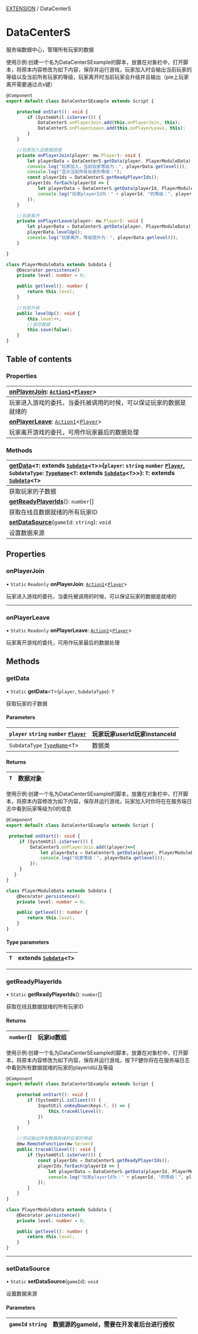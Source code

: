 [EXTENSION](../groups/Extension.EXTENSION.md) / DataCenterS

# DataCenterS <Badge type="tip" text="Class" /> <Score text="DataCenterS" />

服务端数据中心，管理所有玩家的数据

<span style="font-size: 14px;">

使用示例:创建一个名为DataCenterSExample的脚本，放置在对象栏中，打开脚本，将原本内容修改为如下内容，保存并运行游戏，玩家加入时会输出当前玩家的等级以及当前所有玩家的等级，玩家离开时当前玩家会升级并且输出（pie上玩家离开需要通过点x键）

</span>

```ts
@Component
export default class DataCenterSExample extends Script {

    protected onStart(): void {
        if (SystemUtil.isServer()) {
            DataCenterS.onPlayerJoin.add(this.onPlayerJoin, this);
            DataCenterS.onPlayerLeave.add(this.onPlayerLeave, this);
        }
    }

    //玩家加入且数据就绪
    private onPlayerJoin(player: mw.Player): void {
        let playerData = DataCenterS.getData(player, PlayerModuleData);
        console.log("玩家加入，当前玩家等级为：", playerData.getlevel());
        console.log("显示当前所有玩家的等级：");
        const playerIds = DataCenterS.getReadyPlayerIds();
        playerIds.forEach(playerId => {
            let playerData = DataCenterS.getData(playerId, PlayerModuleData);
            console.log("玩家playerId为：" + playerId, "的等级：", playerData.getlevel());
        });
    }

    //玩家离开
    private onPlayerLeave(player: mw.Player): void {
        let playerData = DataCenterS.getData(player, PlayerModuleData);
        playerData.levelUp();
        console.log("玩家离开，等级提升为：", playerData.getlevel());
    }

}

class PlayerModuleData extends Subdata {
    @Decorator.persistence()
    private level: number = 0;

    public getlevel(): number {
        return this.level;
    }

    //玩家升级
    public levelUp(): void {
        this.level++;
        //保存数据
        this.save(false);
    }
}
```

## Table of contents

### Properties <Score text="Properties" /> 
| **[onPlayerJoin](mwext.DataCenterS.md#onplayerjoin)**: [`Action1`](mw.Action1.md)<[`Player`](mw.Player.md)\>  |
| :-----|
| 玩家进入游戏的委托，当委托被调用的时候，可以保证玩家的数据是就绪的|
| **[onPlayerLeave](mwext.DataCenterS.md#onplayerleave)**: [`Action1`](mw.Action1.md)<[`Player`](mw.Player.md)\>  |
| 玩家离开游戏的委托，可用作玩家最后的数据处理|

### Methods <Score text="Methods" /> 
| **[getData](mwext.DataCenterS.md#getdata)**<`T`: extends [`Subdata`](mwext.Subdata.md)<`T`\>\>(`player`: `string`  `number`  [`Player`](mw.Player.md), `SubdataType`: [`TypeName`](../interfaces/mw.TypeName.md)<`T`: extends [`Subdata`](mwext.Subdata.md)<`T`\>\>): `T`: extends [`Subdata`](mwext.Subdata.md)<`T`\>  |
| :-----|
| 获取玩家的子数据|
| **[getReadyPlayerIds](mwext.DataCenterS.md#getreadyplayerids)**(): `number`[]  |
| 获取在线且数据就绪的所有玩家ID|
| **[setDataSource](mwext.DataCenterS.md#setdatasource)**(`gameId`: `string`): `void`  |
| 设置数据来源|

## Properties

### onPlayerJoin <Score text="onPlayerJoin" /> 

▪ `Static` `Readonly` **onPlayerJoin**: [`Action1`](mw.Action1.md)<[`Player`](mw.Player.md)\>

玩家进入游戏的委托，当委托被调用的时候，可以保证玩家的数据是就绪的

___

### onPlayerLeave <Score text="onPlayerLeave" /> 

▪ `Static` `Readonly` **onPlayerLeave**: [`Action1`](mw.Action1.md)<[`Player`](mw.Player.md)\>

玩家离开游戏的委托，可用作玩家最后的数据处理

## Methods

### getData <Score text="getData" /> 

• `Static` **getData**<`T`\>(`player`, `SubdataType`): `T` <Badge type="tip" text="server" />

获取玩家的子数据

#### Parameters

| `player` `string`  `number`  [`Player`](mw.Player.md) |  玩家玩家userId玩家instanceId |
| :------ | :------ |
| `SubdataType` [`TypeName`](../interfaces/mw.TypeName.md)<`T`\> |  数据类 |

#### Returns

| `T` | 数据对象 |
| :------ | :------ |


<span style="font-size: 14px;">

使用示例:创建一个名为DataCenterSExample的脚本，放置在对象栏中，打开脚本，将原本内容修改为如下内容，保存并运行游戏，玩家加入时你将在在服务端日志中看到玩家等级为0的信息

</span>

```ts
@Component
export default class DataCenterSExample extends Script {

 protected onStart(): void {
     if (SystemUtil.isServer()) {
         DataCenterS.onPlayerJoin.add((player)=>{
             let playerData = DataCenterS.getData(player, PlayerModuleData);
             console.log("玩家等级：", playerData.getlevel());
         });
     }
   }
}

class PlayerModuleData extends Subdata {
    @Decorator.persistence()
    private level: number = 0;

    public getlevel(): number {
        return this.level;
    }
}
```

#### Type parameters

| `T` | extends [`Subdata`](mwext.Subdata.md)<`T`\> |
| :------ | :------ |

___

### getReadyPlayerIds <Score text="getReadyPlayerIds" /> 

• `Static` **getReadyPlayerIds**(): `number`[] <Badge type="tip" text="server" />

获取在线且数据就绪的所有玩家ID

#### Returns

| `number`[] | 玩家id数组 |
| :------ | :------ |


<span style="font-size: 14px;">

使用示例:创建一个名为DataCenterSExample的脚本，放置在对象栏中，打开脚本，将原本内容修改为如下内容，保存并运行游戏，按下F健你将在在服务端日志中看到所有数据就绪的玩家的playerid以及等级

</span>

```ts
@Component
export default class DataCenterSExample extends Script {

    protected onStart(): void {
        if (SystemUtil.isClient()) {
            InputUtil.onKeyDown(Keys.F, () => {
                this.traceAllLevel();
            })
        }
    }

    //测试输出所有数据就绪的玩家的等级
    @mw.RemoteFunction(mw.Server)
    public traceAllLevel(): void {
        if (SystemUtil.isServer()) {
            const playerIds = DataCenterS.getReadyPlayerIds();
            playerIds.forEach(playerId => {
                let playerData = DataCenterS.getData(playerId, PlayerModuleData);
                console.log("玩家playerId为：" + playerId, "的等级：", playerData.getlevel());
            });
        }
    }
}

class PlayerModuleData extends Subdata {
    @Decorator.persistence()
    private level: number = 0;

    public getlevel(): number {
        return this.level;
    }
}
```

___

### setDataSource <Score text="setDataSource" /> 

• `Static` **setDataSource**(`gameId`): `void` <Badge type="tip" text="server" />

设置数据来源

#### Parameters

| `gameId` `string` |  数据源的gameId，需要在开发者后台进行授权 |
| :------ | :------ |


